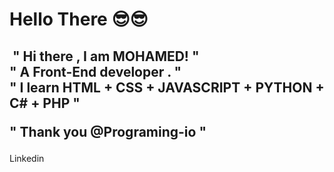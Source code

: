 
<h1>Hello There 😎😎</h1>

<h2>
  <img src"channels4_profile.jpg">
  " Hi there , I am MOHAMED! "
  <br>
  " A Front-End developer . "
  <br>
  " I learn  HTML + CSS + JAVASCRIPT + PYTHON + C# + PHP "
  <br>

  " Thank you @Programing-io "
</h2>



<p style=" align-items: center;">
  <a href="https://www.linkedin.com/in/mohamed-ehab-164193208" style="text-decoration: none;">Linkedin</a>
</p>
